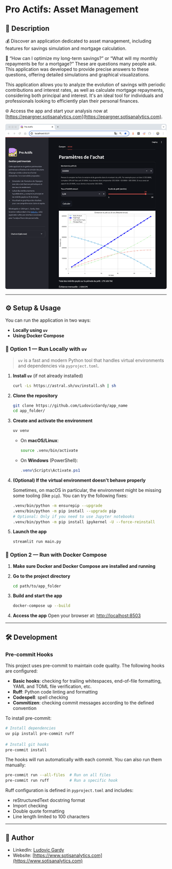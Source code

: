 # Pro Actifs: Asset Management

## 📄 Description

💰 Discover an application dedicated to asset management, including features for savings simulation and mortgage calculation.

🤔 “How can I optimize my long-term savings?” or “What will my monthly repayments be for a mortgage?” These are questions many people ask. This application was developed to provide precise answers to these questions, offering detailed simulations and graphical visualizations.

This application allows you to analyze the evolution of savings with periodic contributions and interest rates, as well as calculate mortgage repayments, considering both principal and interest. It's an ideal tool for individuals and professionals looking to efficiently plan their personal finances.

🌐 Access the app and start your analysis now at [https://epargner.sotisanalytics.com](https://epargner.sotisanalytics.com).


![Image1](images/image1.png)

---

## ⚙️ Setup & Usage

You can run the application in two ways:

- **Locally using `uv`**
- **Using Docker Compose**

### 🔧 Option 1 — Run Locally with `uv`

> `uv` is a fast and modern Python tool that handles virtual environments and dependencies via `pyproject.toml`.

1. **Install `uv`** (if not already installed)  
   ```bash
   curl -Ls https://astral.sh/uv/install.sh | sh
   ```

2. **Clone the repository**  
   ```bash
   git clone https://github.com/LudovicGardy/app_name
   cd app_folder/
   ```

3. **Create and activate the environment**  
   ```bash
   uv venv
   ```

   - On **macOS/Linux**:
     ```bash
     source .venv/bin/activate
     ```

   - On **Windows** (PowerShell):
     ```powershell
     .venv\Scripts\Activate.ps1
     ```

4. **(Optional) If the virtual environment doesn't behave properly**

   Sometimes, on macOS in particular, the environment might be missing some tooling (like `pip`). You can try the following fixes:

   ```bash
   .venv/bin/python -m ensurepip --upgrade
   .venv/bin/python -m pip install --upgrade pip
   # Optional: Only if you need to use Jupyter notebooks
   .venv/bin/python -m pip install ipykernel -U --force-reinstall
   ```

5. **Launch the app**  
   ```bash
   streamlit run main.py
   ```

### 🐳 Option 2 — Run with Docker Compose

1. **Make sure Docker and Docker Compose are installed and running**

2. **Go to the project directory**
   ```bash
   cd path/to/app_folder
   ```

3. **Build and start the app**
   ```bash
   docker-compose up --build
   ```

4. **Access the app**
   Open your browser at: [http://localhost:8503](http://localhost:8503)

---

## 🛠️ Development

### Pre-commit Hooks

This project uses pre-commit to maintain code quality. The following hooks are configured:

- **Basic hooks**: checking for trailing whitespaces, end-of-file formatting, YAML and TOML file verification, etc.
- **Ruff**: Python code linting and formatting
- **Codespell**: spell checking
- **Commitizen**: checking commit messages according to the defined convention

To install pre-commit:

```bash
# Install dependencies
uv pip install pre-commit ruff

# Install git hooks
pre-commit install
```

The hooks will run automatically with each commit. You can also run them manually:

```bash
pre-commit run --all-files  # Run on all files
pre-commit run ruff         # Run a specific hook
```

Ruff configuration is defined in `pyproject.toml` and includes:
- reStructuredText docstring format
- Import checking
- Double quote formatting
- Line length limited to 100 characters

---

## 👤 Author
- LinkedIn: [Ludovic Gardy](https://www.linkedin.com/in/ludovic-gardy/)
- Website: [https://www.sotisanalytics.com](https://www.sotisanalytics.com)
